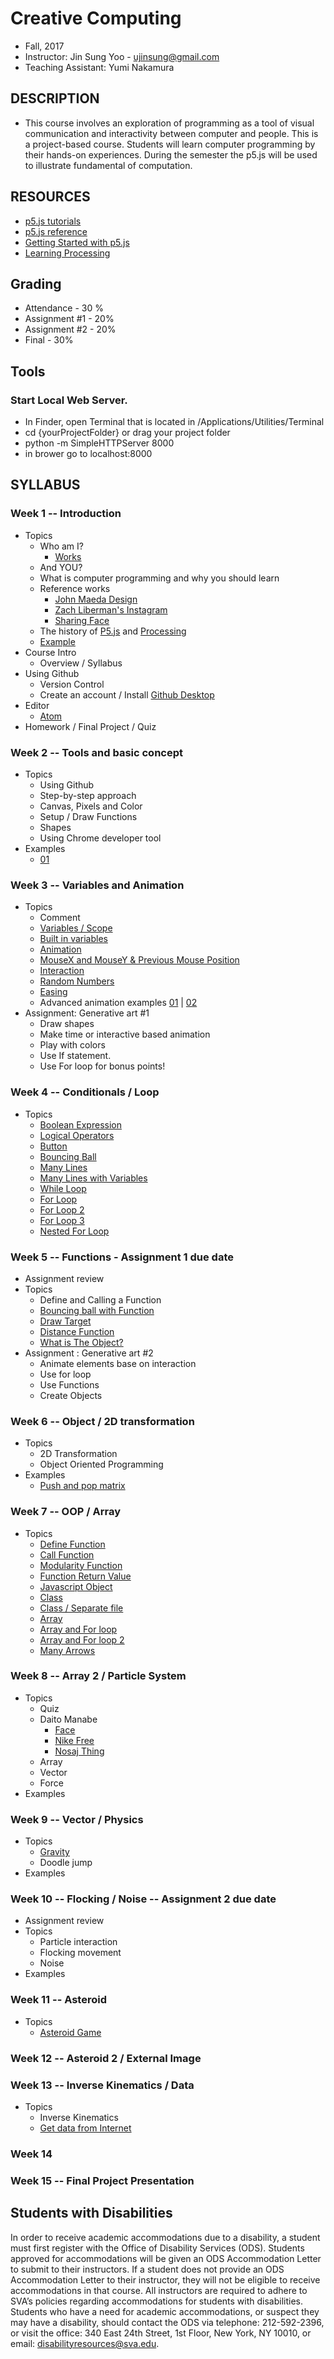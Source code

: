# Creative Computing
- Fall, 2017
- Instructor: Jin Sung Yoo - ujinsung@gmail.com
- Teaching Assistant: Yumi Nakamura

## DESCRIPTION
- This course involves an exploration of programming as a tool of visual communication and interactivity between computer and people. This is a project-based course. Students will learn computer programming by their hands-on experiences. During the semester the p5.js will be used to illustrate fundamental of computation.

## RESOURCES
- [p5.js tutorials](https://p5js.org/learn/)
- [p5.js reference](http://p5js.org/reference)
- [Getting Started with p5.js](http://amzn.to/1PmztVt)
- [Learning Processing](http://learningprocessing.com/)

## Grading
* Attendance - 30 %
* Assignment #1 - 20%
* Assignment #2 - 20%
* Final - 30%


## Tools

### Start Local Web Server.
 * In Finder, open Terminal that is located in /Applications/Utilities/Terminal
 * cd {yourProjectFolder} or drag your project folder
 * python -m SimpleHTTPServer 8000
 * in brower go to localhost:8000

## SYLLABUS

### Week 1 -- Introduction
* Topics
  * Who am I?
    * [Works](https://vimeo.com/136505838)
  * And YOU?
  * What is computer programming and why you should learn
  * Reference works
    * [John Maeda Design](https://www.google.com/search?q=john+maeda&source=lnms&tbm=isch&sa=X&ved=0ahUKEwjdlPai1b_RAhUs7oMKHXA_A7UQ_AUICSgC&biw=1167&bih=888#tbm=isch&q=john+maeda+graphic+design&imgrc=PhLxs7TrTqQ07M%3A)
    * [Zach Liberman's Instagram](https://www.instagram.com/zach.lieberman/?hl=en)
    * [Sharing Face](https://vimeo.com/96549043)
  * The history of [P5.js](https://p5js.org/) and [Processing](https://processing.org/)
  * [Example](https://jinsung.github.io/sva-cc-fall-2017/week01/examples/01/index.html)
* Course Intro
  * Overview / Syllabus
* Using Github
  * Version Control
  * Create an account / Install [Github Desktop](https://desktop.github.com/)
* Editor
  * [Atom](https://atom.io/)
* Homework / Final Project / Quiz

### Week 2 -- Tools and basic concept
* Topics
  * Using Github
  * Step-by-step approach
  * Canvas, Pixels and Color
  * Setup / Draw Functions
  * Shapes
  * Using Chrome developer tool
* Examples
  * [01](https://jinsung.github.io/sva-cc-fall-2017/week02/examples/setup_draw/index.html)

### Week 3 -- Variables and Animation
* Topics
  * Comment
  * [Variables / Scope](https://jinsung.github.io/sva-cc-fall-2017/week03/examples/02_variables/index.html)
  * [Built in variables](https://jinsung.github.io/sva-cc-fall-2017/week03/examples/03_1_built_in_variables/index.html)
  * [Animation](https://jinsung.github.io/sva-cc-fall-2017/week03/examples/03_1_built_in_variables/index.html)
  * [MouseX and MouseY & Previous Mouse Position](https://jinsung.github.io/sva-cc-fall-2017/week03/examples/05_pmouse/index.html)
  * [Interaction](https://jinsung.github.io/sva-cc-fall-2017/week03/examples/05_pmouse/index.html)
  * [Random Numbers](https://jinsung.github.io/sva-cc-fall-2017/week03/examples/07_random/index.html)
  * [Easing](https://jinsung.github.io/sva-cc-fall-2017/week03/examples/08_easing/index.html)
  * Advanced animation examples [01](http://thesystemis.com/projects/mesa-di-voce/) | [02](https://vimeo.com/150728260)
* Assignment: Generative art #1
  * Draw shapes
  * Make time or interactive based animation
  * Play with colors
  * Use If statement.
  * Use For loop for bonus points!

### Week 4 -- Conditionals / Loop
* Topics
  * [Boolean Expression](https://jinsung.github.io/sva-cc-fall-2017/week04/examples/01_boolean_expression/index.html)
  * [Logical Operators](https://jinsung.github.io/sva-cc-fall-2017/week04/examples/02_logical_operator/index.html)
  * [Button](https://jinsung.github.io/sva-cc-fall-2017/week04/examples/03_button/index.html)
  * [Bouncing Ball](https://jinsung.github.io/sva-cc-fall-2017/week04/examples/04_bouncing_ball/index.html)
  * [Many Lines](https://jinsung.github.io/sva-cc-fall-2017/week04/examples/06_many_lines/index.html)
  * [Many Lines with Variables](https://jinsung.github.io/sva-cc-fall-2017/week04/examples/07_many_lines2/index.html)
  * [While Loop](https://jinsung.github.io/sva-cc-fall-2017/week04/examples/08_while_loop/index.html)
  * [For Loop](https://jinsung.github.io/sva-cc-fall-2017/week04/examples/09_for_loop/index.html)
  * [For Loop 2](https://jinsung.github.io/sva-cc-fall-2017/week04/examples/10_for_loop1/index.html)
  * [For Loop 3](https://jinsung.github.io/sva-cc-fall-2017/week04/examples/11_for_loop2/index.html)
  * [Nested For Loop](https://jinsung.github.io/sva-cc-fall-2017/week04/examples/12_nested_loop/index.html)

### Week 5 -- Functions - Assignment 1 due date
* Assignment review
* Topics
  * Define and Calling a Function
  * [Bouncing ball with Function](https://jinsung.github.io/sva-cc-fall-2017/week05/examples/02_bouncing_ball_w_function/index.html)
  * [Draw Target](https://jinsung.github.io/sva-cc-fall-2017/week05/examples/04_target_w_function/index.html)
  * [Distance Function](https://jinsung.github.io/sva-cc-fall-2017/week05/examples/05_0_distance/index.html)
  * [What is The Object?](https://jinsung.github.io/sva-cc-fall-2017/week05/examples/05_2_arrow/index.html)
* Assignment : Generative art #2
  * Animate elements base on interaction
  * Use for loop
  * Use Functions
  * Create Objects

### Week 6 -- Object / 2D transformation
* Topics
  * 2D Transformation
  * Object Oriented Programming
* Examples
  * [Push and pop matrix](https://jinsung.github.io/sva-cc-fall-2017/week12/examples/03_push_pop/)

### Week 7 -- OOP / Array
* Topics
  * [Define Function](https://jinsung.github.io/sva-cc-fall-2017/week07/examples/01_define_function/index.html)
  * [Call Function](https://jinsung.github.io/sva-cc-fall-2017/week07/examples/02_call_function/index.html)
  * [Modularity Function](https://jinsung.github.io/sva-cc-fall-2017/week07/examples/03_modularity_function/index.html)
  * [Function Return Value](https://jinsung.github.io/sva-cc-fall-2017/week07/examples/03_return_value_function/index.html)
  * [Javascript Object](https://jinsung.github.io/sva-cc-fall-2017/week07/examples/04_object/index.html)
  * [Class](https://jinsung.github.io/sva-cc-fall-2017/week07/examples/05_class/index.html )
  * [Class / Separate file](https://jinsung.github.io/sva-cc-fall-2017/week07/examples/06_class_in_file/index.html)
  * [Array](https://jinsung.github.io/sva-cc-fall-2017/week07/examples/07_array/index.html)
  * [Array and For loop](https://jinsung.github.io/sva-cc-fall-2017/week07/examples/08_array_and_for_loop/index.html)
  * [Array and For loop 2](https://jinsung.github.io/sva-cc-fall-2017/week07/examples/09_array_and_for_loop_arrow/index.html)
  * [Many Arrows](https://jinsung.github.io/sva-cc-fall-2017/week07/examples/10_many_arrows/index.html)

### Week 8 -- Array 2 / Particle System
* Topics
  * Quiz
  * Daito Manabe
    * [Face](https://www.youtube.com/watch?v=pLAma-lrJRM)
    * [Nike Free](https://www.youtube.com/watch?v=uS1exujG3cY)
    * [Nosaj Thing](https://www.youtube.com/watch?v=pGoWKeSWufQ)
  * Array 
  * Vector
  * Force
* Examples

### Week 9 -- Vector / Physics
* Topics
  * [Gravity](https://jinsung.github.io/sva-cc-fall-2017/week07/examples/01_gravity/index.html)
  * Doodle jump
* Examples

### Week 10 -- Flocking / Noise -- Assignment 2 due date
* Assignment review
* Topics
  * Particle interaction
  * Flocking movement
  * Noise
* Examples

### Week 11 -- Asteroid
* Topics
  * [Asteroid Game](https://jinsung.github.io/sva-cc-fall-2017/week10/examples/01/)

### Week 12 -- Asteroid 2 / External Image

### Week 13 -- Inverse Kinematics / Data
* Topics
  * Inverse Kinematics
  * [Get data from Internet](https://jinsung.github.io/sva-cc-fall-2017/week12/examples/02_weather/index.html)

### Week 14

### Week 15 -- Final Project Presentation


## Students with Disabilities

In order to receive academic accommodations due to a disability, a student must first register with the Office of Disability Services (ODS). Students approved for accommodations will be given an ODS Accommodation Letter to submit to their instructors. If a student does not provide an ODS Accommodation Letter to their instructor, they will not be eligible to receive accommodations in that course. All instructors are required to adhere to SVA’s policies regarding accommodations for students with disabilities. Students who have a need for academic accommodations, or suspect they may have a disability, should contact the ODS via telephone: 212-592-2396, or visit the office: 340 East 24th Street, 1st Floor, New York, NY 10010, or email: disabilityresources@sva.edu.
